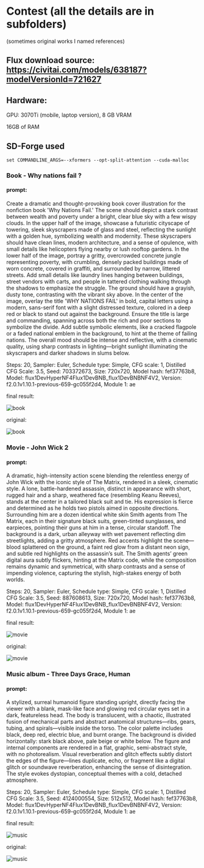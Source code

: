 # Contest (all the details are in subfolders)

(sometimes original works I named references)

## Flux download source: https://civitai.com/models/638187?modelVersionId=721627

## Hardware:
GPU: 3070Ti (mobile, laptop version), 8 GB VRAM

16GB of RAM

## SD-Forge used

`set COMMANDLINE_ARGS=--xformers --opt-split-attention --cuda-malloc`

### Book - Why nations fail ?

#### prompt:

Create a dramatic and thought-provoking book cover illustration for the nonfiction book 'Why Nations Fail.' The scene should depict a stark contrast between wealth and poverty under a bright, clear blue sky with a few wispy clouds. In the upper half of the image, showcase a futuristic cityscape of towering, sleek skyscrapers made of glass and steel, reflecting the sunlight with a golden hue, symbolizing wealth and modernity. These skyscrapers should have clean lines, modern architecture, and a sense of opulence, with small details like helicopters flying nearby or lush rooftop gardens. In the lower half of the image, portray a gritty, overcrowded concrete jungle representing poverty, with crumbling, densely packed buildings made of worn concrete, covered in graffiti, and surrounded by narrow, littered streets. Add small details like laundry lines hanging between buildings, street vendors with carts, and people in tattered clothing walking through the shadows to emphasize the struggle. The ground should have a grayish, dusty tone, contrasting with the vibrant sky above. In the center of the image, overlay the title 'WHY NATIONS FAIL' in bold, capital letters using a modern, sans-serif font with a slight distressed texture, colored in a deep red or black to stand out against the background. Ensure the title is large and commanding, spanning across both the rich and poor sections to symbolize the divide. Add subtle symbolic elements, like a cracked flagpole or a faded national emblem in the background, to hint at the theme of failing nations. The overall mood should be intense and reflective, with a cinematic quality, using sharp contrasts in lighting—bright sunlight illuminating the skyscrapers and darker shadows in slums below.

Steps: 20, Sampler: Euler, Schedule type: Simple, CFG scale: 1, Distilled CFG Scale: 3.5, Seed: 703372673, Size: 720x720, Model hash: fef37763b8, Model: flux1DevHyperNF4Flux1DevBNB_flux1DevBNBNF4V2, Version: f2.0.1v1.10.1-previous-659-gc055f2d4, Module 1: ae


final result:

![book](book/final_image.png)


original:

![book](book/original_reference.png)

### Movie - John Wick 2

#### prompt:
A dramatic, high-intensity action scene blending the relentless energy of John Wick with the iconic style of The Matrix, rendered in a sleek, cinematic style. A lone, battle-hardened assassin, distinct in appearance with short, rugged hair and a sharp, weathered face (resembling Keanu Reeves), stands at the center in a tailored black suit and tie. His expression is fierce and determined as he holds two pistols aimed in opposite directions. Surrounding him are a dozen identical white skin Smith agents from The Matrix, each in their signature black suits, green-tinted sunglasses, and earpieces, pointing their guns at him in a tense, circular standoff. The background is a dark, urban alleyway with wet pavement reflecting dim streetlights, adding a gritty atmosphere. Red accents highlight the scene—blood splattered on the ground, a faint red glow from a distant neon sign, and subtle red highlights on the assassin’s suit. The Smith agents’ green digital aura subtly flickers, hinting at the Matrix code, while the composition remains dynamic and symmetrical, with sharp contrasts and a sense of impending violence, capturing the stylish, high-stakes energy of both worlds.

Steps: 20, Sampler: Euler, Schedule type: Simple, CFG scale: 1, Distilled CFG Scale: 3.5, Seed: 887608613, Size: 720x720, Model hash: fef37763b8, Model: flux1DevHyperNF4Flux1DevBNB_flux1DevBNBNF4V2, Version: f2.0.1v1.10.1-previous-659-gc055f2d4, Module 1: ae

final result:

![movie](movie/Final_result.png)


original:

![movie](movie/reference.png)

### Music album - Three Days Grace, Human

#### prompt:

A stylized, surreal humanoid figure standing upright, directly facing the viewer with a blank, mask-like face and glowing red circular eyes set in a dark, featureless head. The body is translucent, with a chaotic, illustrated fusion of mechanical parts and abstract anatomical structures—ribs, gears, tubing, and spirals—visible inside the torso. The color palette includes black, deep red, electric blue, and burnt orange. The background is divided horizontally: stark black above, pale beige or white below. The figure and internal components are rendered in a flat, graphic, semi-abstract style, with no photorealism. Visual reverberation and glitch effects subtly distort the edges of the figure—lines duplicate, echo, or fragment like a digital glitch or soundwave reverberation, enhancing the sense of disintegration. The style evokes dystopian, conceptual themes with a cold, detached atmosphere.

Steps: 20, Sampler: Euler, Schedule type: Simple, CFG scale: 1, Distilled CFG Scale: 3.5, Seed: 4124000554, Size: 512x512, Model hash: fef37763b8, Model: flux1DevHyperNF4Flux1DevBNB_flux1DevBNBNF4V2, Version: f2.0.1v1.10.1-previous-659-gc055f2d4, Module 1: ae

final result:

![music](music_album/Human_Three_days_Grace.png)


original:

![music](music_album/reference.png)


